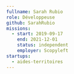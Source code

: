 ```yaml
---
fullname: Sarah Rubio
role: Développeuse
github: SarahRubio
missions:
  - start: 2019-09-17
    end: 2021-12-01
    status: independent
    employer: Scopyleft
startups:
  - aides-territoires
---
```


